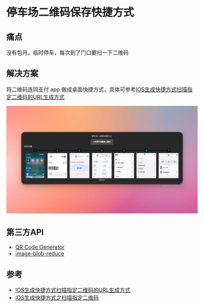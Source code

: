 # 停车场二维码保存快捷方式

## 痛点

没有包月，临时停车，每次到了门口要扫一下二维码

## 解决方案

将二维码连同支付 app 做成桌面快捷方式，具体可参考[IOS生成快捷方式扫描指定二维码的URL生成方式](#参考)

![demo](demo.png)

## 第三方API

- [QR Code Generator](https://goqr.me/api/)
- [image-blob-reduce](https://github.com/nodeca/image-blob-reduce)

## 参考

- [IOS生成快捷方式扫描指定二维码的URL生成方式](https://zhuanlan.zhihu.com/p/438481277)
- [IOS生成快捷方式之扫描指定二维码](https://zhuanlan.zhihu.com/p/438476512)